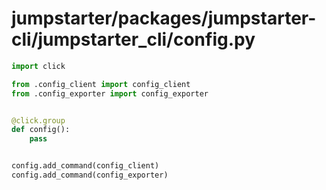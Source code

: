# jumpstarter/packages/jumpstarter-cli/jumpstarter_cli/config.py

```python
import click

from .config_client import config_client
from .config_exporter import config_exporter


@click.group
def config():
    pass


config.add_command(config_client)
config.add_command(config_exporter)

```